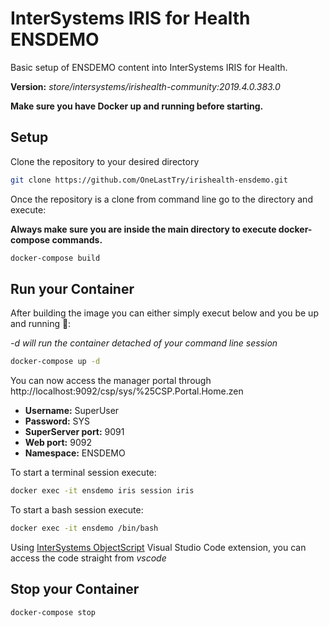 # InterSystems IRIS for Health ENSDEMO

Basic setup of ENSDEMO content into InterSystems IRIS for Health.

**Version:** _store/intersystems/irishealth-community:2019.4.0.383.0_

**Make sure you have Docker up and running before starting.**

## Setup

Clone the repository to your desired directory

```bash
git clone https://github.com/OneLastTry/irishealth-ensdemo.git
```

Once the repository is a clone from command line go to the directory and execute:

**Always make sure you are inside the main directory to execute docker-compose commands.**

```bash
docker-compose build
```

## Run your Container

After building the image you can either simply execut below and you be up and running 🚀:

*-d will run the container detached of your command line session*

```bash
docker-compose up -d
```

You can now access the manager portal through http://localhost:9092/csp/sys/%25CSP.Portal.Home.zen

- **Username:** SuperUser
- **Password:** SYS
- **SuperServer port:** 9091
- **Web port:** 9092
- **Namespace:** ENSDEMO

To start a terminal session execute:

```bash
docker exec -it ensdemo iris session iris
```

To start a bash session execute:

```bash
docker exec -it ensdemo /bin/bash
```

Using [InterSystems ObjectScript](https://marketplace.visualstudio.com/items?itemName=daimor.vscode-objectscript) Visual Studio Code extension, you can access the code straight from _vscode_

## Stop your Container

```bash
docker-compose stop
```
